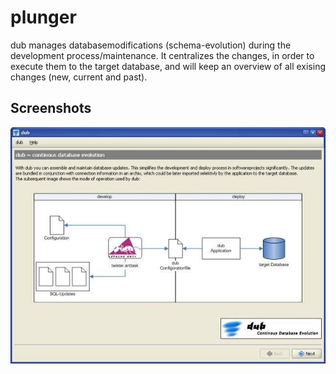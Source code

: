 plunger
=======

dub manages databasemodifications (schema-evolution) during the development process/maintenance. It centralizes the changes, in order to execute them to the target database, and will keep an overview of all exising changes (new, current and past).

Screenshots
-----------
![Welcome screen (english)](https://github.com/d8bitr/dub/raw/master/images/readme-01.jpg)

